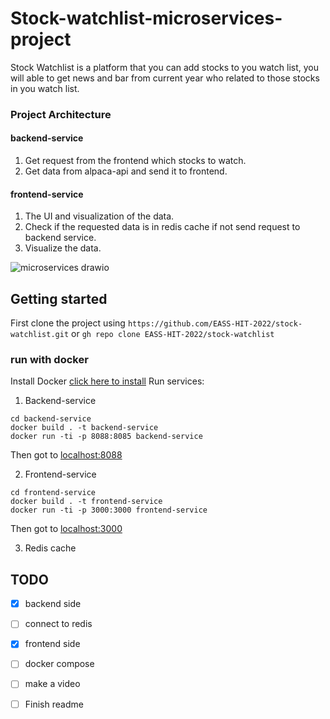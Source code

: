 
# Stock-watchlist-microservices-project

Stock Watchlist is a platform that you can add stocks to you watch list, you will able to get news and bar from current year who related to those stocks in you watch list.

### Project Architecture

#### backend-service
1. Get request from the frontend which stocks to watch.
2. Get data from alpaca-api and send it to frontend.

#### frontend-service
1. The UI and visualization of the data.
2. Check if the requested data is in redis cache if not send request to backend service.
3. Visualize the data.

![microservices drawio](https://user-images.githubusercontent.com/68068799/173195341-df7f4021-9a8b-4dd1-b9d1-7a89fcc05c3f.png)

## Getting started
First clone the project using 
`https://github.com/EASS-HIT-2022/stock-watchlist.git`
or
`gh repo clone EASS-HIT-2022/stock-watchlist`

### run with docker
Install Docker [click here to install](https://docs.docker.com/engine/install/ubuntu/)
Run services: 

1. Backend-service
```
cd backend-service
docker build . -t backend-service
docker run -ti -p 8088:8085 backend-service
```
Then got to [localhost:8088](http://localhost:8088/)

2. Frontend-service
```
cd frontend-service
docker build . -t frontend-service
docker run -ti -p 3000:3000 frontend-service
```
Then got to [localhost:3000](http://localhost:3000/)

3. Redis cache

## TODO

- [X] backend side
- [ ] connect to redis
- [X] frontend side
- [ ] docker compose
- [ ] make a video
- [ ] Finish readme    
 
